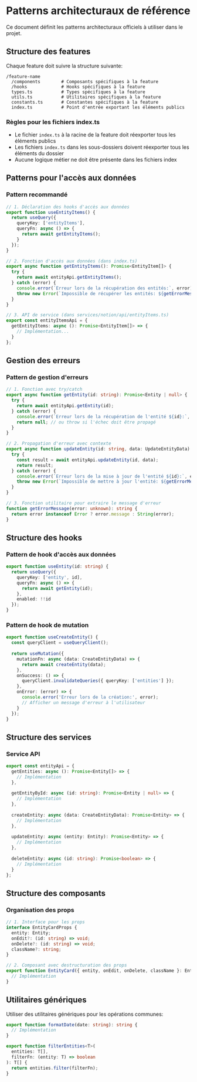 
# Patterns architecturaux de référence

Ce document définit les patterns architecturaux officiels à utiliser dans le projet.

## Structure des features

Chaque feature doit suivre la structure suivante:

```
/feature-name
  /components        # Composants spécifiques à la feature
  /hooks             # Hooks spécifiques à la feature
  types.ts           # Types spécifiques à la feature
  utils.ts           # Utilitaires spécifiques à la feature
  constants.ts       # Constantes spécifiques à la feature
  index.ts           # Point d'entrée exportant les éléments publics
```

### Règles pour les fichiers index.ts

- Le fichier `index.ts` à la racine de la feature doit réexporter tous les éléments publics
- Les fichiers `index.ts` dans les sous-dossiers doivent réexporter tous les éléments du dossier
- Aucune logique métier ne doit être présente dans les fichiers index

## Patterns pour l'accès aux données

### Pattern recommandé

```typescript
// 1. Déclaration des hooks d'accès aux données
export function useEntityItems() {
  return useQuery({
    queryKey: ['entityItems'],
    queryFn: async () => {
      return await getEntityItems();
    }
  });
}

// 2. Fonction d'accès aux données (dans index.ts)
export async function getEntityItems(): Promise<EntityItem[]> {
  try {
    return await entityApi.getEntityItems();
  } catch (error) {
    console.error(`Erreur lors de la récupération des entités:`, error);
    throw new Error(`Impossible de récupérer les entités: ${getErrorMessage(error)}`);
  }
}

// 3. API de service (dans services/notion/api/entityItems.ts)
export const entityItemsApi = {
  getEntityItems: async (): Promise<EntityItem[]> => {
    // Implémentation...
  }
};
```

## Gestion des erreurs

### Pattern de gestion d'erreurs

```typescript
// 1. Fonction avec try/catch
export async function getEntity(id: string): Promise<Entity | null> {
  try {
    return await entityApi.getEntity(id);
  } catch (error) {
    console.error(`Erreur lors de la récupération de l'entité ${id}:`, error);
    return null; // ou throw si l'échec doit être propagé
  }
}

// 2. Propagation d'erreur avec contexte
export async function updateEntity(id: string, data: UpdateEntityData): Promise<Entity> {
  try {
    const result = await entityApi.updateEntity(id, data);
    return result;
  } catch (error) {
    console.error(`Erreur lors de la mise à jour de l'entité ${id}:`, error);
    throw new Error(`Impossible de mettre à jour l'entité: ${getErrorMessage(error)}`);
  }
}

// 3. Fonction utilitaire pour extraire le message d'erreur
function getErrorMessage(error: unknown): string {
  return error instanceof Error ? error.message : String(error);
}
```

## Structure des hooks

### Pattern de hook d'accès aux données

```typescript
export function useEntity(id: string) {
  return useQuery({
    queryKey: ['entity', id],
    queryFn: async () => {
      return await getEntity(id);
    },
    enabled: !!id
  });
}
```

### Pattern de hook de mutation

```typescript
export function useCreateEntity() {
  const queryClient = useQueryClient();
  
  return useMutation({
    mutationFn: async (data: CreateEntityData) => {
      return await createEntity(data);
    },
    onSuccess: () => {
      queryClient.invalidateQueries({ queryKey: ['entities'] });
    },
    onError: (error) => {
      console.error('Erreur lors de la création:', error);
      // Afficher un message d'erreur à l'utilisateur
    }
  });
}
```

## Structure des services

### Service API

```typescript
export const entityApi = {
  getEntities: async (): Promise<Entity[]> => {
    // Implémentation
  },
  
  getEntityById: async (id: string): Promise<Entity | null> => {
    // Implémentation
  },
  
  createEntity: async (data: CreateEntityData): Promise<Entity> => {
    // Implémentation
  },
  
  updateEntity: async (entity: Entity): Promise<Entity> => {
    // Implémentation
  },
  
  deleteEntity: async (id: string): Promise<boolean> => {
    // Implémentation
  }
};
```

## Structure des composants

### Organisation des props

```typescript
// 1. Interface pour les props
interface EntityCardProps {
  entity: Entity;
  onEdit?: (id: string) => void;
  onDelete?: (id: string) => void;
  className?: string;
}

// 2. Composant avec destructuration des props
export function EntityCard({ entity, onEdit, onDelete, className }: EntityCardProps) {
  // Implémentation
}
```

## Utilitaires génériques

Utiliser des utilitaires génériques pour les opérations communes:

```typescript
export function formatDate(date: string): string {
  // Implémentation
}

export function filterEntities<T>(
  entities: T[],
  filterFn: (entity: T) => boolean
): T[] {
  return entities.filter(filterFn);
}
```
